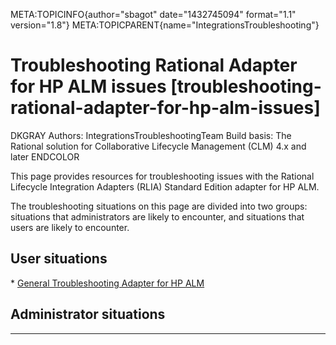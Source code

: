 META:TOPICINFO{author="sbagot" date="1432745094" format="1.1"
version="1.8"} META:TOPICPARENT{name="IntegrationsTroubleshooting"}

# Troubleshooting Rational Adapter for HP ALM issues [troubleshooting-rational-adapter-for-hp-alm-issues]

DKGRAY Authors: IntegrationsTroubleshootingTeam Build basis: The
Rational solution for Collaborative Lifecycle Management (CLM) 4.x and
later ENDCOLOR

This page provides resources for troubleshooting issues with the
Rational Lifecycle Integration Adapters (RLIA) Standard Edition adapter
for HP ALM.

The troubleshooting situations on this page are divided into two groups:
situations that administrators are likely to encounter, and situations
that users are likely to encounter.

## User situations

\* [General Troubleshooting Adapter for HP
ALM](GeneralTroubleshootingRationalAdapterForHPALM)

## Administrator situations

--------------------
